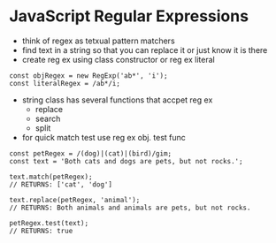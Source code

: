 # JavaScript Regular Expressions
- think of regex as tetxual pattern matchers
- find text in a string so that you can replace it or just know it is there
- create reg ex using class constructor or reg ex literal
```
const objRegex = new RegExp('ab*', 'i');
const literalRegex = /ab*/i;
```
- string class has several functions that accpet reg ex
    - replace
    - search
    - split
- for quick match test use reg ex obj. test func
```
const petRegex = /(dog)|(cat)|(bird)/gim;
const text = 'Both cats and dogs are pets, but not rocks.';

text.match(petRegex);
// RETURNS: ['cat', 'dog']

text.replace(petRegex, 'animal');
// RETURNS: Both animals and animals are pets, but not rocks.

petRegex.test(text);
// RETURNS: true
```